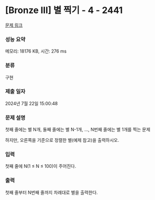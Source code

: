 # [Bronze III] 별 찍기 - 4 - 2441 

[문제 링크](https://www.acmicpc.net/problem/2441) 

### 성능 요약

메모리: 18176 KB, 시간: 276 ms

### 분류

구현

### 제출 일자

2024년 7월 22일 15:00:48

### 문제 설명

<p><span class="s1">첫째</span> <span class="s1">줄에는</span> <span class="s1">별</span> N<span class="s1">개</span>, <span class="s1">둘째</span> <span class="s1">줄에는</span> <span class="s1">별</span> N-1<span class="s1">개</span>, ..., N<span class="s1">번째</span> <span class="s1">줄에는</span> <span class="s1">별</span> 1<span class="s1">개를</span> <span class="s1">찍는</span> <span class="s1">문제</span></p>

<p class="p1">하지만<span class="s1">, </span>오른쪽을<span class="s1"> </span>기준으로<span class="s1"> </span>정렬한<span class="s1"> </span>별<span class="s1">(</span>예제<span class="s1"> </span>참고<span class="s1">)</span>을<span class="s1"> </span>출력하시오<span class="s1">.</span></p>

### 입력 

 <p><span class="s1">첫째</span> <span class="s1">줄에</span> N(1 ≤ N ≤ 100)<span class="s1">이</span> <span class="s1">주어진다</span>.</p>

### 출력 

 <p>첫째<span class="s1"> </span>줄부터<span class="s1"> N</span>번째<span class="s1"> </span>줄까지<span class="s1"> </span>차례대로<span class="s1"> </span>별을<span class="s1"> </span>출력한다<span class="s1">.</span></p>

